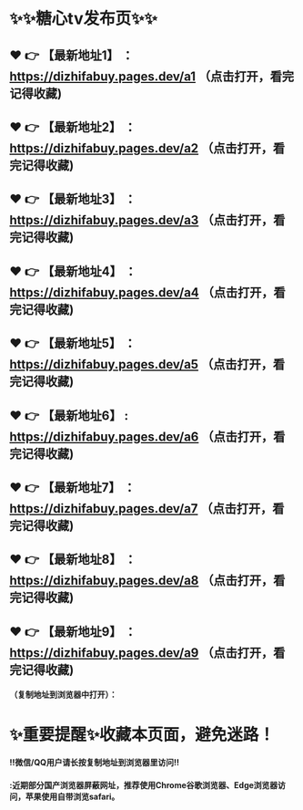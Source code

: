 
# :sparkles::sparkles:糖心tv发布页:sparkles::sparkles:

 :heart: :point_right: 【最新地址1】 ：https://dizhifabuy.pages.dev/a1  （点击打开，看完记得收藏)
 ------
 :heart: :point_right: 【最新地址2】 ：https://dizhifabuy.pages.dev/a2  （点击打开，看完记得收藏)
 ------
 :heart: :point_right: 【最新地址3】 ：https://dizhifabuy.pages.dev/a3   （点击打开，看完记得收藏)
 ------
 :heart: :point_right: 【最新地址4】 ：https://dizhifabuy.pages.dev/a4  （点击打开，看完记得收藏)
 ------
 :heart: :point_right: 【最新地址5】 ：https://dizhifabuy.pages.dev/a5 （点击打开，看完记得收藏)
 ------
 :heart: :point_right: 【最新地址6】 : https://dizhifabuy.pages.dev/a6  （点击打开，看完记得收藏)
 ------
 :heart: :point_right: 【最新地址7】 ：https://dizhifabuy.pages.dev/a7 （点击打开，看完记得收藏)
 ------
 :heart: :point_right: 【最新地址8】 ：https://dizhifabuy.pages.dev/a8  （点击打开，看完记得收藏)
 ------
 :heart: :point_right: 【最新地址9】 ：https://dizhifabuy.pages.dev/a9 （点击打开，看完记得收藏)
  ------

  
#### （复制地址到浏览器中打开）：
# :sparkles:重要提醒:sparkles:收藏本页面，避免迷路！
#### ‼️微信/QQ用户请长按复制地址到浏览器里访问‼
#### :近期部分国产浏览器屏蔽网址，推荐使用Chrome谷歌浏览器、Edge浏览器访问，苹果使用自带浏览safari。
